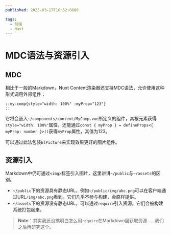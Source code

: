 ```yaml
---
published: 2025-03-17T16:32+0800

tags:
  - 前端
  - Nuxt
---
```


# MDC语法与资源引入

## MDC

相比于一般的Markdown，Nuxt Content渲染器还支持MDC语法，允许使用这种形式调用外部组件：

```mdc
::my-comp{style="width: 100%" :myProp="123"}
::
```

它将会嵌入`~/components/content/MyComp.vue`所定义的组件，其根元素获得`style="width: 100%"`属性，还能通过`const { myProp } = defineProps<{ myProp: number }>()`获得`myProp`属性，其值为123。

可以通过此法包装`ElPicture`来实现效果更好的图片组件。

## 资源引入

Markdown中仍可通过`<img>`标签引入图片，这里讲讲`~/public`与`~/assets`的区别。

- `~/public`下的资源具有静态URL，例如`~/public/img/abc.png`可以在客户端通过URL`/img/abc.png`看到。它们几乎不参与构建，会原样提供。
- `~/assets`下的资源没有静态URL，可以通过`require`引入资源。它们会被构建系统打包起来。

> **Note**：其实我还没搞明白怎么用`require`在Markdown里获取资源……我们之后再研究这个。
